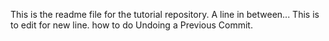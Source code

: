 This is the readme file for the tutorial repository.
A line in between...
This is to edit for new line.
how to do Undoing a Previous Commit.